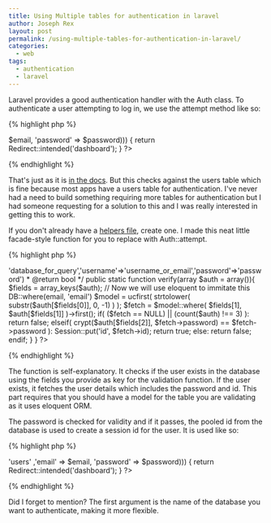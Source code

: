 ```yaml
---
title: Using Multiple tables for authentication in laravel
author: Joseph Rex
layout: post
permalink: /using-multiple-tables-for-authentication-in-laravel/
categories:
  - web
tags:
  - authentication
  - laravel
---
```

Laravel provides a good authentication handler with the Auth class. To authenticate a user attempting to log in, we use the attempt method like so:

{% highlight php %}
<?php
if (Auth::attempt(array('email' => $email, 'password' => $password)))
{
    return Redirect::intended('dashboard');
}
?>
{% endhighlight %}

That's just as it is <a href="http://laravel.com/docs/4.2/security#authenticating-users" target="_blank">in the docs</a>. But this checks against the users table which is fine because most apps have a users table for authentication. I've never had a need to build something requiring more tables for authentication but I had someone requesting for a solution to this and I was really interested in getting this to work.

If you don't already have a <a title="Create a helpers file" href="http://laravel-recipes.com/recipes/50/creating-a-helpers-file" target="_blank">helpers file</a>, create one. I made this neat little facade-style function for you to replace with Auth::attempt.

{% highlight php %}
<?php
class Hack{
	/**
	* @author 	Joseph Rex
	* @since 	12/09/2014
	* @param 	array 	format: array('database'=>'database_for_query','username'=>'username_or_email','password'=>'password')
	* @return 	bool
	*/
	public static function verify(array $auth = array()){
		$fields = array_keys($auth);
		// Now we will use eloquent to immitate this DB::where(email, 'email')
		$model = ucfirst( strtolower( substr($auth[$fields[0]], 0, -1) ) );
		$fetch = $model::where( $fields[1], $auth[$fields[1]] )->first();
		if( ($fetch == NULL) || (count($auth) !== 3) ):
			return false;
		elseif( crypt($auth[$fields[2]], $fetch->password) == $fetch->password ):
			Session::put('id', $fetch->id);
			return true;
		else:
			return false;
		endif;
	}
}
?>
{% endhighlight %}

The function is self-explanatory. It checks if the user exists in the database using the fields you provide as key for the validation function. If the user exists, it fetches the user details which includes the password and id. This part requires that you should have a model for the table you are validating as it uses eloquent ORM.

The password is checked for validity and if it passes, the pooled id from the database is used to create a session id for the user. It is used like so:

{% highlight php %}
<?php
if (Hack::verify(array('database' => 'users' ,'email' => $email, 'password' => $password)))
{
    return Redirect::intended('dashboard');
}
?>
{% endhighlight %}

Did I forget to mention? The first argument is the name of the database you want to authenticate, making it more flexible.